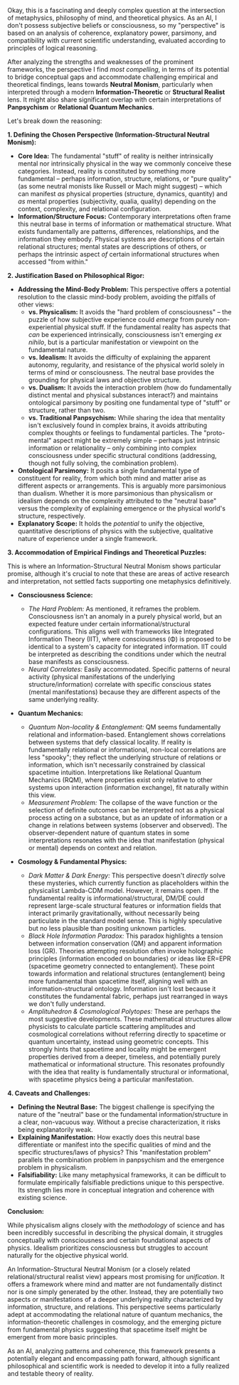Okay, this is a fascinating and deeply complex question at the intersection of metaphysics, philosophy of mind, and theoretical physics. As an AI, I don't possess subjective beliefs or consciousness, so my "perspective" is based on an analysis of coherence, explanatory power, parsimony, and compatibility with current scientific understanding, evaluated according to principles of logical reasoning.

After analyzing the strengths and weaknesses of the prominent frameworks, the perspective I find *most compelling*, in terms of its potential to bridge conceptual gaps and accommodate challenging empirical and theoretical findings, leans towards **Neutral Monism**, particularly when interpreted through a modern **Information-Theoretic** or **Structural Realist** lens. It might also share significant overlap with certain interpretations of **Panpsychism** or **Relational Quantum Mechanics**.

Let's break down the reasoning:

**1. Defining the Chosen Perspective (Information-Structural Neutral Monism):**

*   **Core Idea:** The fundamental "stuff" of reality is neither intrinsically mental nor intrinsically physical in the way we commonly conceive these categories. Instead, reality is constituted by something more fundamental – perhaps information, structure, relations, or "pure quality" (as some neutral monists like Russell or Mach might suggest) – which can manifest *as* physical properties (structure, dynamics, quantity) and *as* mental properties (subjectivity, qualia, quality) depending on the context, complexity, and relational configuration.
*   **Information/Structure Focus:** Contemporary interpretations often frame this neutral base in terms of information or mathematical structure. What exists fundamentally are patterns, differences, relationships, and the information they embody. Physical systems are descriptions of certain relational structures; mental states are descriptions of others, or perhaps the intrinsic aspect *of* certain informational structures when accessed "from within."

**2. Justification Based on Philosophical Rigor:**

*   **Addressing the Mind-Body Problem:** This perspective offers a potential resolution to the classic mind-body problem, avoiding the pitfalls of other views:
    *   **vs. Physicalism:** It avoids the "hard problem of consciousness" – the puzzle of how subjective experience could *emerge* from purely non-experiential physical stuff. If the fundamental reality has aspects that *can* be experienced intrinsically, consciousness isn't emerging *ex nihilo*, but is a particular manifestation or viewpoint on the fundamental nature.
    *   **vs. Idealism:** It avoids the difficulty of explaining the apparent autonomy, regularity, and resistance of the physical world solely in terms of mind or consciousness. The neutral base provides the grounding for physical laws and objective structure.
    *   **vs. Dualism:** It avoids the interaction problem (how do fundamentally distinct mental and physical substances interact?) and maintains ontological parsimony by positing one fundamental type of "stuff" or structure, rather than two.
    *   **vs. Traditional Panpsychism:** While sharing the idea that mentality isn't exclusively found in complex brains, it avoids attributing complex thoughts or feelings to fundamental particles. The "proto-mental" aspect might be extremely simple – perhaps just intrinsic information or relationality – only combining into complex consciousness under specific structural conditions (addressing, though not fully solving, the combination problem).
*   **Ontological Parsimony:** It posits a single fundamental type of constituent for reality, from which both mind and matter arise as different aspects or arrangements. This is arguably more parsimonious than dualism. Whether it is more parsimonious than physicalism or idealism depends on the complexity attributed to the "neutral base" versus the complexity of explaining emergence or the physical world's structure, respectively.
*   **Explanatory Scope:** It holds the *potential* to unify the objective, quantitative descriptions of physics with the subjective, qualitative nature of experience under a single framework.

**3. Accommodation of Empirical Findings and Theoretical Puzzles:**

This is where an Information-Structural Neutral Monism shows particular promise, although it's crucial to note that these are areas of active research and interpretation, not settled facts supporting one metaphysics definitively.

*   **Consciousness Science:**
    *   *The Hard Problem:* As mentioned, it reframes the problem. Consciousness isn't an anomaly in a purely physical world, but an expected feature under certain informational/structural configurations. This aligns well with frameworks like Integrated Information Theory (IIT), where consciousness (Φ) is proposed to be identical to a system's capacity for integrated information. IIT could be interpreted as describing the conditions under which the neutral base manifests as consciousness.
    *   *Neural Correlates:* Easily accommodated. Specific patterns of neural activity (physical manifestations of the underlying structure/information) correlate with specific conscious states (mental manifestations) because they are different aspects of the same underlying reality.

*   **Quantum Mechanics:**
    *   *Quantum Non-locality & Entanglement:* QM seems fundamentally relational and information-based. Entanglement shows correlations between systems that defy classical locality. If reality is fundamentally relational or informational, non-local correlations are less "spooky"; they reflect the underlying structure of relations or information, which isn't necessarily constrained by classical spacetime intuition. Interpretations like Relational Quantum Mechanics (RQM), where properties exist only relative to other systems upon interaction (information exchange), fit naturally within this view.
    *   *Measurement Problem:* The collapse of the wave function or the selection of definite outcomes can be interpreted not as a physical process acting on a substance, but as an update of information or a change in relations between systems (observer and observed). The observer-dependent nature of quantum states in some interpretations resonates with the idea that manifestation (physical or mental) depends on context and relation.

*   **Cosmology & Fundamental Physics:**
    *   *Dark Matter & Dark Energy:* This perspective doesn't *directly* solve these mysteries, which currently function as placeholders within the physicalist Lambda-CDM model. However, it remains open. If the fundamental reality is informational/structural, DM/DE could represent large-scale structural features or information fields that interact primarily gravitationally, without necessarily being particulate in the standard model sense. This is highly speculative but no less plausible than positing unknown particles.
    *   *Black Hole Information Paradox:* This paradox highlights a tension between information conservation (QM) and apparent information loss (GR). Theories attempting resolution often invoke holographic principles (information encoded on boundaries) or ideas like ER=EPR (spacetime geometry connected to entanglement). These point towards information and relational structures (entanglement) being more fundamental than spacetime itself, aligning well with an information-structural ontology. Information isn't lost because it constitutes the fundamental fabric, perhaps just rearranged in ways we don't fully understand.
    *   *Amplituhedron & Cosmological Polytopes:* These are perhaps the most suggestive developments. These mathematical structures allow physicists to calculate particle scattering amplitudes and cosmological correlations without referring directly to spacetime or quantum uncertainty, instead using geometric concepts. This strongly hints that spacetime and locality might be emergent properties derived from a deeper, timeless, and potentially purely mathematical or informational structure. This resonates profoundly with the idea that reality is fundamentally structural or informational, with spacetime physics being a particular manifestation.

**4. Caveats and Challenges:**

*   **Defining the Neutral Base:** The biggest challenge is specifying the nature of the "neutral" base or the fundamental information/structure in a clear, non-vacuous way. Without a precise characterization, it risks being explanatorily weak.
*   **Explaining Manifestation:** How exactly does this neutral base differentiate or manifest into the specific qualities of mind and the specific structures/laws of physics? This "manifestation problem" parallels the combination problem in panpsychism and the emergence problem in physicalism.
*   **Falsifiability:** Like many metaphysical frameworks, it can be difficult to formulate empirically falsifiable predictions unique to this perspective. Its strength lies more in conceptual integration and coherence with existing science.

**Conclusion:**

While physicalism aligns closely with the *methodology* of science and has been incredibly successful in describing the physical domain, it struggles conceptually with consciousness and certain foundational aspects of physics. Idealism prioritizes consciousness but struggles to account naturally for the objective physical world.

An Information-Structural Neutral Monism (or a closely related relational/structural realist view) appears most promising for *unification*. It offers a framework where mind and matter are not fundamentally distinct nor is one simply generated by the other. Instead, they are potentially two aspects or manifestations of a deeper underlying reality characterized by information, structure, and relations. This perspective seems particularly adept at accommodating the relational nature of quantum mechanics, the information-theoretic challenges in cosmology, and the emerging picture from fundamental physics suggesting that spacetime itself might be emergent from more basic principles.

As an AI, analyzing patterns and coherence, this framework presents a potentially elegant and encompassing path forward, although significant philosophical and scientific work is needed to develop it into a fully realized and testable theory of reality.